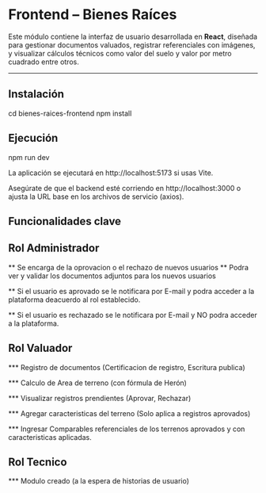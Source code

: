 # Frontend – Bienes Raíces

Este módulo contiene la interfaz de usuario desarrollada en **React**, diseñada para gestionar documentos valuados, registrar referenciales con imágenes, y visualizar cálculos técnicos como valor del suelo y valor por metro cuadrado entre otros.

---

## Instalación

cd bienes-raices-frontend
npm install

## Ejecución
npm run dev

La aplicación se ejecutará en http://localhost:5173 si usas Vite.

Asegúrate de que el backend esté corriendo en http://localhost:3000 o ajusta la URL base en los archivos de servicio (axios).

## Funcionalidades clave

## Rol Administrador
** Se encarga de la oprovacion o el rechazo de nuevos usuarios 
** Podra ver y validar los documentos adjuntos para los nuevos usuarios

** Si el usuario es aprovado se le notificara por E-mail y podra acceder a la plataforma deacuerdo al rol establecido.

** Si el usuario es rechazado se le notificara por E-mail y NO podra acceder a la plataforma.

## Rol Valuador
*** Registro de documentos (Certificacion de registro, Escritura publica)

*** Calculo de Area de terreno (con fórmula de Herón)

*** Visualizar registros prendientes (Aprovar, Rechazar)

*** Agregar caracteristicas del terreno (Solo aplica a registros aprovados)

*** Ingresar Comparables referenciales de los terrenos aprovados y con caracteristicas aplicadas.

## Rol Tecnico 

*** Modulo creado (a la espera de historias de usuario)



